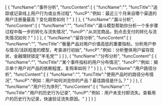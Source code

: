 [
	{
		"funcName":"事件分析",
		"funcContent":[
			{
				"funcName":"",
				"funcTitle":"追踪或记录线上用户行为或业务过程",
				"funcP":"例如：最近三个月来自哪个渠道的用户注册量最高？变化趋势如何？"
			}
		]
	},
	{
		"funcName":"漏斗分析",
		"funcContent":[
			{
				"funcName":"",
				"funcTitle":"漏斗模型帮助你分析一个多步骤过程中每一步的转化与流失情况",
				"funcP":"从浏览商品，到点击支付的转化与流失情况如何？"
			}
		]
	},
	{
		"funcName":"留存分析",
		"funcContent":[
			{
				"funcName":"",
				"funcTitle":"衡量产品对用户价值高低的重要指标。分析用户参与情况/活跃程度的模型，考查进行初始",
				"funcP":"例如：分析整体用户留存现状，金融理财锁定“羊毛党”"
			}
		]
	},
	{
		"funcName":"分布分析",
		"funcContent":[
			{
				"funcName":"",
				"funcTitle":"某个事件指标的用户分布情况",
				"funcP":"例如：揭示单个用户对产品的依赖程度，复购率如何？"
			}
		]
	},
	{
		"funcName":"用户路径分析",
		"funcContent":[
			{
				"funcName":"",
				"funcTitle":"使用产品时的路径分布情况",
				"funcP":"例如：用户如何浏览你的产品？最佳路径是什么？"
			}
		]
	},
	{
		"funcName":"用户行为序列",
		"funcContent":[
			{
				"funcName":"",
				"funcTitle":"用户的历史行为记录",
				"funcP":"例如：用户未支付即流失。查看用户的历史行为记录，快速验证流失原因。"
			}
		]
	}
]